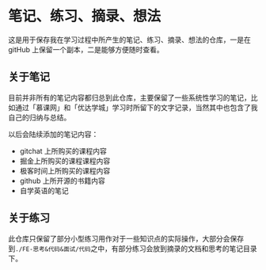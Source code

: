# 笔记、练习、摘录、想法

这是用于保存我在学习过程中所产生的笔记、练习、摘录、想法的仓库，一是在 gitHub 上保留一个副本，二是能够方便随时查看。

## 关于笔记

目前并非所有的笔记内容都归总到此仓库，主要保留了一些系统性学习的笔记，比如通过「慕课网」和「优达学城」学习时所留下的文字记录，当然其中也包含了我自己的归纳与总结。

以后会陆续添加的笔记内容：

- gitchat 上所购买的课程内容
- 掘金上所购买的课程课程内容
- 极客时间上所购买的课程内容
- github 上所开源的书籍内容
- 自学英语的笔记

## 关于练习

此仓库只保留了部分小型练习用作对于一些知识点的实际操作，大部分会保存到`./FE-思考&代码&面试/代码`之中，有部分练习会放到摘录的文档和思考的笔记目录下。

